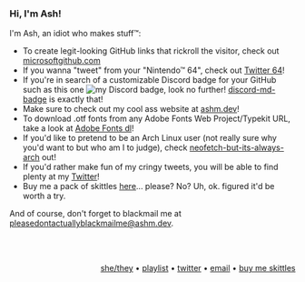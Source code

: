 ### Hi, I'm Ash!

I'm Ash, an idiot who makes stuff™:

- To create legit-looking GitHub links that rickroll the visitor, check out [microsoftgithub.com](https://microsoftgithub.com/usage)
- If you wanna "tweet" from your "Nintendo™ 64", check out [Twitter 64](https://ashm.dev/twitter64)!
- If you're in search of a customizable Discord badge for your GitHub such as this one ![my Discord badge](https://dcbadge.vercel.app/api/shield/406125028065804289?style=flat), look no further! [discord-md-badge](https://github.com/ashmonty/discord-md-badge) is exactly that!
- Make sure to check out my cool ass website at [ashm.dev](https://ashm.dev/)!
- To download .otf fonts from any Adobe Fonts Web Project/Typekit URL, take a look at [Adobe Fonts dl](https://ashm.dev/adobe-fonts-dl)!
- If you'd like to pretend to be an Arch Linux user (not really sure why you'd want to but who am I to judge), check [neofetch-but-its-always-arch](https://github.com/ashmonty/neofetch-but-its-always-arch) out!
- If you'd rather make fun of my cringy tweets, you will be able to find plenty at my [Twitter](https://twitter.com/ashmdotdev)!
- Buy me a pack of skittles [here](https://www.buymeacoffee.com/ashm)... please? No? Uh, ok. figured it'd be worth a try.

And of course, don't forget to blackmail me at [pleasedontactuallyblackmailme@ashm.dev](mailto:pleasedontactuallyblackmailme@ashm.dev).

<br />
<br />
<p align="right"><a target="_blank" href="https://en.pronouns.page/@ashm">she/they</a> • <a target="_blank" href="https://open.spotify.com/playlist/5rx5PZoWqEeaoivwz350Ki?si=9a4197f4dddb40f1">playlist</a> • <a target="_blank" href="https://twitter.com/ashmdotdev">twitter</a> • <a target="_blank" href="mailto:hey@ashm.dev">email</a> • <a target="_blank" href="https://www.buymeacoffee.com/ashm">buy me skittles</a></p>
